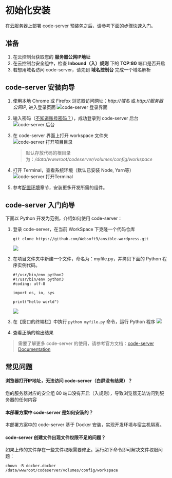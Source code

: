 # 初始化安装

在云服务器上部署 code-server 预装包之后，请参考下面的步骤快速入门。

## 准备

1. 在云控制台获取您的 **服务器公网IP地址** 
2. 在云控制台安全组中，检查 **Inbound（入）规则** 下的 **TCP:80** 端口是否开启
3. 若想用域名访问 code-server，请先到 **域名控制台** 完成一个域名解析

## code-server 安装向导

1. 使用本地 Chrome 或 Firefox 浏览器访问网址：*http://域名* 或 *http://服务器公网IP*, 进入登录页面
   ![code-server 登录界面](https://libs.websoft9.com/Websoft9/DocsPicture/zh/codeserver/codeserver-login-websoft9.png)

2. 输入密码（[不知道账号密码？](/zh/stack-accounts.md#codeserver)），成功登录到 code-server 后台  
   ![code-server 后台](https://libs.websoft9.com/Websoft9/DocsPicture/zh/codeserver/codeserver-consolegui-websoft9.png)

3. 在 code-server 界面上打开 workspace 文件夹  
   ![code-server 打开项目目录](https://libs.websoft9.com/Websoft9/DocsPicture/zh/codeserver/codeserver-openfolder-websoft9.png)
   > 默认存放代码的根目录为：*/data/wwwroot/codeserver/volumes/config/workspace*  

4. 打开 Terminal，查看系统环境（默认已安装 Node, Yarn等）
   ![code-server 打开Terminal](https://libs.websoft9.com/Websoft9/DocsPicture/zh/codeserver/codeserver-terminal-websoft9.png)

5. 参考[配置环境](/zh/solution-runtime.md)章节，安装更多开发所需的组件。

## code-server 入门向导

下面以 Python 开发为范例，介绍如何使用 code-server：

1. 登录 code-server，在当前 WorkSpace 下克隆一个代码仓库
   ```
   git clone https://github.com/Websoft9/ansible-wordpress.git
   ```
   ![](https://libs.websoft9.com/Websoft9/DocsPicture/zh/codeserver/codeserver-gitclone-websoft9.png)

2. 在项目文件夹中新建一个文件，命名为：myfile.py，并拷贝下面的 Python 程序实例代码。
   ```
   #!/usr/bin/env python2
   #!/usr/bin/env python3
   #coding: utf-8

   import os, io, sys

   print("hello world")
   ```
   ![](https://libs.websoft9.com/Websoft9/DocsPicture/zh/codeserver/codeserver-createfile-websoft9.png)

3. 在【窗口的终端栏】中执行 `python myfile.py` 命令，运行 Python 程序
   ![](https://libs.websoft9.com/Websoft9/DocsPicture/zh/codeserver/codeserver-runpython-websoft9.png)

4. 查看正确的输出结果

> 需要了解更多 code-server 的使用，请参考官方文档：[code-server Documentation](https://hub.docker.com/r/linuxserver/code-server)

## 常见问题

#### 浏览器打开IP地址，无法访问 code-server（白屏没有结果）？

您的服务器对应的安全组 80 端口没有开启（入规则），导致浏览器无法访问到服务器的任何内容

#### 本部署方案中 code-server 是如何安装的？

本部署方案中的 code-server 基于 Docker 安装，实现开发环境与宿主机隔离。

#### code-server 创建文件出现文件权限不足的问题？

如果上传的文件存在一些文件权限需要修正。运行如下命令即可解决文件权限问题：

```
chown -R docker.docker /data/wwwroot/codeserver/volumes/config/workspace
```